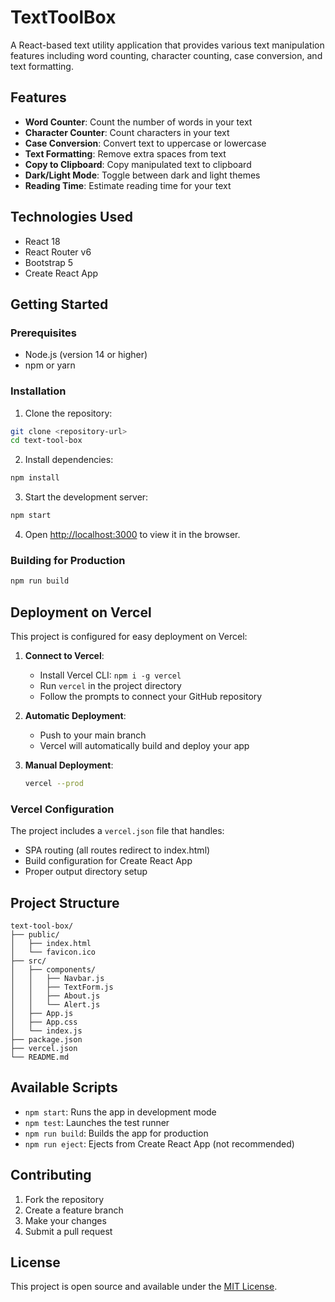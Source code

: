 # TextToolBox

A React-based text utility application that provides various text manipulation features including word counting, character counting, case conversion, and text formatting.

## Features

- **Word Counter**: Count the number of words in your text
- **Character Counter**: Count characters in your text
- **Case Conversion**: Convert text to uppercase or lowercase
- **Text Formatting**: Remove extra spaces from text
- **Copy to Clipboard**: Copy manipulated text to clipboard
- **Dark/Light Mode**: Toggle between dark and light themes
- **Reading Time**: Estimate reading time for your text

## Technologies Used

- React 18
- React Router v6
- Bootstrap 5
- Create React App

## Getting Started

### Prerequisites

- Node.js (version 14 or higher)
- npm or yarn

### Installation

1. Clone the repository:
```bash
git clone <repository-url>
cd text-tool-box
```

2. Install dependencies:
```bash
npm install
```

3. Start the development server:
```bash
npm start
```

4. Open [http://localhost:3000](http://localhost:3000) to view it in the browser.

### Building for Production

```bash
npm run build
```

## Deployment on Vercel

This project is configured for easy deployment on Vercel:

1. **Connect to Vercel**: 
   - Install Vercel CLI: `npm i -g vercel`
   - Run `vercel` in the project directory
   - Follow the prompts to connect your GitHub repository

2. **Automatic Deployment**:
   - Push to your main branch
   - Vercel will automatically build and deploy your app

3. **Manual Deployment**:
   ```bash
   vercel --prod
   ```

### Vercel Configuration

The project includes a `vercel.json` file that handles:
- SPA routing (all routes redirect to index.html)
- Build configuration for Create React App
- Proper output directory setup

## Project Structure

```
text-tool-box/
├── public/
│   ├── index.html
│   └── favicon.ico
├── src/
│   ├── components/
│   │   ├── Navbar.js
│   │   ├── TextForm.js
│   │   ├── About.js
│   │   └── Alert.js
│   ├── App.js
│   ├── App.css
│   └── index.js
├── package.json
├── vercel.json
└── README.md
```

## Available Scripts

- `npm start`: Runs the app in development mode
- `npm test`: Launches the test runner
- `npm run build`: Builds the app for production
- `npm run eject`: Ejects from Create React App (not recommended)

## Contributing

1. Fork the repository
2. Create a feature branch
3. Make your changes
4. Submit a pull request

## License

This project is open source and available under the [MIT License](LICENSE).
